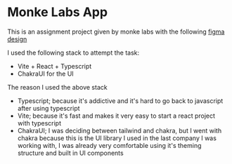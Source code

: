 # Monke Labs App

This is an assignment project given by monke labs with the following [figma design](<https://www.figma.com/file/SQMA05SjZwqHb88PQRLALV/Frontend-task-(Fit-grocer)?node-id=1%3A92&mode=dev>)

I used the following stack to attempt the task:

- Vite + React + Typescript
- ChakraUI for the UI

The reason I used the above stack

- Typescript; because it's addictive and it's hard to go back to javascript after using typescript
- Vite; because it's fast and makes it very easy to start a react project with typescript
- ChakraUI; I was deciding between tailwind and chakra, but I went with chakra because this is the UI library I used in the last company I was working with, I was already very comfortable using it's theming structure and built in UI components
